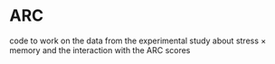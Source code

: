 # ARC
code to work on the data from the experimental study about stress × memory and the interaction with the ARC scores
